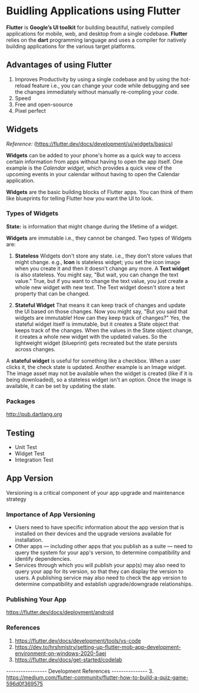 # Buidling Applications using Flutter
__Flutter__ is __Google’s UI toolkit__ for building beautiful, natively compiled applications for mobile, web, and desktop from a single codebase. __Flutter__ relies on the __dart__ programming language and uses a compiler for natively building applications for the various target platforms.

## Advantages of using Flutter
1. Improves Productivity by using a single codebase and by using the hot-reload feature i.e., you can change your code while debugging and see the changes immediately without manually re-compling your code.
2. Speed
3. Free and open-soource
4. Pixel perfect

## Widgets
_Reference:_ (https://flutter.dev/docs/development/ui/widgets/basics)

__Widgets__ can be added to your phone's home as a quick way to access certain information from apps without having to open the app itself. One example is the _Calendar widget_, which provides a quick view of the upcoming events in your calendar without having to open the Calendar application.

__Widgets__ are the basic building blocks of Flutter apps. You can think of them like blueprints for telling Flutter how you want the UI to look.

### Types of Widgets
__State:__ is information that might change during the lifetime of a widget.

__Widgets__ are immutable i.e., they cannot be changed. Two types of Widgets are:
1. __Stateless__ Widgets don't store any state. i.e., they don't store values that might change. e.g., __Icon__ is stateless widget; you set the icon image when you create it and then it doesn't change any more. A __Text widget__ is also stateless. You might say, "But wait, you can change the text value." True, but if you want to change the text value, you just create a whole new widget with new text. The Text widget doesn't store a text property that can be changed.

2. __Stateful Widget__ That means it can keep track of changes and update the UI based on those changes. Now you might say, "But you said that widgets are immutable! How can they keep track of changes?" Yes, the stateful widget itself is immutable, but it creates a State object that keeps track of the changes. When the values in the State object change, it creates a whole new widget with the updated values. So the lightweight widget (blueprint) gets recreated but the state persists across changes.

A __stateful widget__ is useful for something like a checkbox. When a user clicks it, the check state is updated. Another example is an Image widget. The image asset may not be available when the widget is created (like if it is being downloaded), so a stateless widget isn't an option. Once the image is available, it can be set by updating the state.

### Packages
http://pub.dartlang.org

## Testing
* Unit Test
* Widget Test
* Integration Test

## App Version
Versioning is a critical component of your app upgrade and maintenance strategy
### Importance of App Versioning
- Users need to have specific information about the app version that is installed on their devices and the upgrade versions available for installation.
- Other apps — including other apps that you publish as a suite — need to query the system for your app's version, to determine compatibility and identify dependencies.
- Services through which you will publish your app(s) may also need to query your app for its version, so that they can display the version to users. A publishing service may also need to check the app version to determine compatibility and establish upgrade/downgrade relationships.

### Publishing Your App
https://flutter.dev/docs/deployment/android

### References
1. https://flutter.dev/docs/development/tools/vs-code
1. https://dev.to/hrshmistry/setting-up-flutter-mob-app-development-environment-on-windows-2020-5aej
2. https://flutter.dev/docs/get-started/codelab

----------------- Development References ---------------
3. https://medium.com/flutter-community/flutter-how-to-build-a-quiz-game-596d0f369575